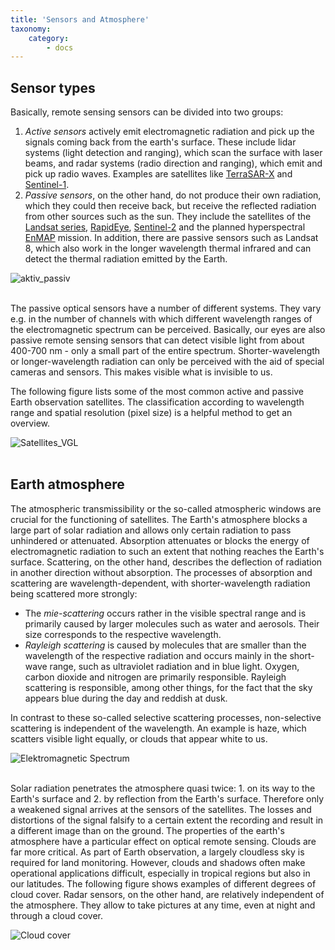 ```yaml
---
title: 'Sensors and Atmosphere'
taxonomy:
    category:
        - docs
---
```


## Sensor types

Basically, remote sensing sensors can be divided into two groups:
1. _Active sensors_ actively emit electromagnetic radiation and pick up the signals coming back from the earth's surface. These include lidar systems (light detection and ranging), which scan the surface with laser beams, and radar systems (radio direction and ranging), which emit and pick up radio waves. Examples are satellites like [TerraSAR-X](https://www.dlr.de/dlr/desktopdefault.aspx/tabid-10377/565_read-436/#/gallery/350) and [Sentinel-1](https://www.d-copernicus.de/daten/daten-sentinels/).
2. _Passive sensors_, on the other hand, do not produce their own radiation, which they could then receive back, but receive the reflected radiation from other sources such as the sun. They include the satellites of the [Landsat series](https://landsat.usgs.gov/landsat-missions-timeline), [RapidEye](https://www.satimagingcorp.com/satellite-sensors/other-satellite-sensors/rapideye/), [Sentinel-2](https://www.d-copernicus.de/daten/daten-sentinels/) and the planned hyperspectral [EnMAP](http://www.enmap.org/) mission. In addition, there are passive sensors such as Landsat 8, which also work in the longer wavelength thermal infrared and can detect the thermal radiation emitted by the Earth.

![aktiv_passiv](Aktiv_passiv_en.png)
<br><br>

The passive optical sensors have a number of different systems. They vary e.g. in the number of channels with which different wavelength ranges of the electromagnetic spectrum can be perceived. Basically, our eyes are also passive remote sensing sensors that can detect visible light from about 400-700 nm - only a small part of the entire spectrum. Shorter-wavelength or longer-wavelength radiation can only be perceived with the aid of special cameras and sensors. This makes visible what is invisible to us.

The following figure lists some of the most common active and passive Earth observation satellites. The classification according to wavelength range and spatial resolution (pixel size) is a helpful method to get an overview.


![Satellites_VGL](Satelliten_VGL_d_en.jpg?resize=750?classes=caption "Examples of common satellites, divided by spectral and spatial resolution and separated by passive and active sensors." )
<br><br>


## Earth atmosphere

The atmospheric transmissibility or the so-called atmospheric windows are crucial for the functioning of satellites. The Earth's atmosphere blocks a large part of solar radiation and allows only certain radiation to pass unhindered or attenuated. Absorption attenuates or blocks the energy of electromagnetic radiation to such an extent that nothing reaches the Earth's surface. Scattering, on the other hand, describes the deflection of radiation in another direction without absorption. The processes of absorption and scattering are wavelength-dependent, with shorter-wavelength radiation being scattered more strongly:

- The _mie-scattering_ occurs rather in the visible spectral range and is primarily caused by larger molecules such as water and aerosols. Their size corresponds to the respective wavelength.
- _Rayleigh scattering_ is caused by molecules that are smaller than the wavelength of the respective radiation and occurs mainly in the short-wave range, such as ultraviolet radiation and in blue light. Oxygen, carbon dioxide and nitrogen are primarily responsible. Rayleigh scattering is responsible, among other things, for the fact that the sky appears blue during the day and reddish at dusk.

In contrast to these so-called selective scattering processes, non-selective scattering is independent of the wavelength. An example is haze, which scatters visible light equally, or clouds that appear white to us.

![Elektromagnetic Spectrum](Albertz_EMS_Atmosphaere.jpg?classes=caption "The electromagnetic spectrum. The human eye can only perceive the visible range of about 0.4-0.7 µm (400-700 nm).  Source figure, right: Albertz, 2001.")
<br><br>

Solar radiation penetrates the atmosphere quasi twice: 1. on its way to the Earth's surface and 2. by reflection from the Earth's surface. Therefore only a weakened signal arrives at the sensors of the satellites. The losses and distortions of the signal falsify to a certain extent the recording and result in a different image than on the ground.
The properties of the earth's atmosphere have a particular effect on optical remote sensing. Clouds are far more critical. As part of Earth observation, a largely cloudless sky is required for land monitoring. However, clouds and shadows often make operational applications difficult, especially in tropical regions but also in our latitudes. The following figure shows examples of different degrees of cloud cover. Radar sensors, on the other hand, are relatively independent of the atmosphere. They allow to take pictures at any time, even at night and through a cloud cover.

![Cloud cover](Wolkenbedeckung.jpg?classes=caption "Examples of varying could covers of 0%, 40% and more than 80%. Part of the Rhine-Main area including Taunus,  acquired in May 2018. (c) ESA")
<br><br>
